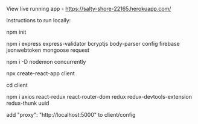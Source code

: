 View live running app - https://salty-shore-22165.herokuapp.com/

Instructions to run locally:

npm init

npm i express express-validator bcryptjs body-parser config firebase jsonwebtoken mongoose request

npm i -D nodemon concurrently

npx create-react-app client

cd client

npm i axios react-redux react-router-dom redux redux-devtools-extension redux-thunk uuid

add "proxy": "http://localhost:5000" to client/config
